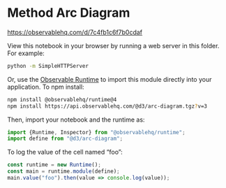 # Method Arc Diagram

https://observablehq.com/d/7c4fb1c6f7b0cdaf

View this notebook in your browser by running a web server in this folder. For
example:

~~~sh
python -m SimpleHTTPServer
~~~

Or, use the [Observable Runtime](https://github.com/observablehq/runtime) to
import this module directly into your application. To npm install:

~~~sh
npm install @observablehq/runtime@4
npm install https://api.observablehq.com/@d3/arc-diagram.tgz?v=3
~~~

Then, import your notebook and the runtime as:

~~~js
import {Runtime, Inspector} from "@observablehq/runtime";
import define from "@d3/arc-diagram";
~~~

To log the value of the cell named “foo”:

~~~js
const runtime = new Runtime();
const main = runtime.module(define);
main.value("foo").then(value => console.log(value));
~~~
